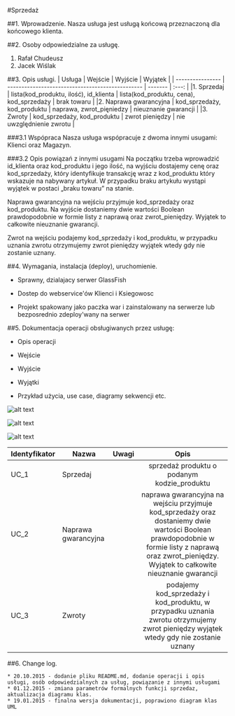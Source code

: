 #Sprzedaż


##1. Wprowadzenie.
Nasza usługa jest usługą końcową przeznaczoną dla końcowego klienta.


##2. Osoby odpowiedzialne za usługę.
1. Rafał Chudeusz
2. Jacek Wiślak


##3. Opis usługi.
| Usługa           | Wejście                                          | Wyjście   | Wyjątek |
| ---------------- | ------------------------------------------------ | -------   | :---: |
|1. Sprzedaj            | lista(kod_produktu, ilość), id_klienta |  lista(kod_produktu, cena), kod_sprzedaży   |  brak towaru    |
|2.  Naprawa gwarancyjna     |      kod_sprzedaży, kod_produktu    | naprawa, zwrot_pięniedzy   |   nieuznanie gwarancji |
|3.  Zwroty      | kod_sprzedaży, kod_produktu         | zwrot pieniędzy   |    nie uwzględnienie zwrotu  |

###3.1 Wspópraca
Nasza usługa wspópracuje z dwoma innymi usugami: Klienci oraz Magazyn.

###3.2 Opis powiązań z innymi usugami
Na początku trzeba wprowadzić id_klienta oraz kod_produktu i jego ilość, na wyjściu dostajemy
cenę oraz kod_sprzedaży, który identyfikuje transakcję wraz z kod_produktu który wskazuje na
nabywany artykuł. W przypadku braku artykułu wystąpi wyjątek w postaci „braku towaru” na
stanie.


Naprawa gwarancyjna na wejściu przyjmuje kod_sprzedaży oraz kod_produktu. Na wyjście
dostaniemy dwie wartości Boolean prawdopodobnie w formie listy z naprawą oraz
zwrot_pieniędzy. Wyjątek to całkowite nieuznanie gwarancji.


Zwrot na wejściu podajemy kod_sprzedaży i kod_produktu, w przypadku uznania zwrotu
otrzymujemy zwrot pieniędzy wyjątek wtedy gdy nie zostanie uznany.


##4. Wymagania, instalacja (deploy), uruchomienie.
* Sprawny, dzialajacy serwer GlassFish

* Dostep do webservice'ów Klienci i Ksiegowosc

* Projekt spakowany jako paczka war i zainstalowany na serwerze lub bezposrednio zdeploy'wany na serwer


##5. Dokumentacja operacji obsługiwanych przez usługę:

* Opis operacji

* Wejście

* Wyjście

* Wyjątki

* Przykład użycia, use case, diagramy sekwencji etc.


![alt text](http://i67.tinypic.com/9joett.png "Diagram klas usługi Sprzedaż")


![alt text](http://i.imgur.com/lQBw2Tl.png "Diagram UML wszystkich uslug")


![alt text](http://i.imgur.com/QB5urr1.png "Przypadki użycia dla usługi Sprzedaż")


| Identyfikator           | Nazwa                                          | Uwagi   | Opis |
| ---------------- | ------------------------------------------------ | -------   | :---: |
| UC_1           | Sprzedaj                                          |    | sprzedaż produktu o podanym kodzie_produktu |
| UC_2           | Naprawa gwarancyjna                                           |    |  naprawa gwarancyjna na wejściu przyjmuje kod_sprzedaży oraz dostaniemy dwie wartości Boolean prawdopodobnie w formie listy z naprawą oraz zwrot_pieniędzy. Wyjątek to całkowite nieuznanie gwarancji |
| UC_3           | Zwroty                                          |    | podajemy kod_sprzedaży i kod_produktu, w przypadku uznania zwrotu otrzymujemy zwrot pieniędzy wyjątek wtedy gdy nie zostanie uznany |

##6. Change log.

    * 20.10.2015 - dodanie pliku README.md, dodanie operacji i opis usługi, osób odpowiedzialnych za usług, powiązanie z innymi usługami
    * 01.12.2015 - zmiana parametrów formalnych funkcji sprzedaz, aktualizacja diagramu klas.
    * 19.01.2015 - finalna wersja dokumentacji, poprawiono diagram klas UML

